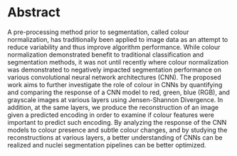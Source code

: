 # Abstract
A pre-processing method prior to segmentation, called colour normalization, has traditionally been applied to image data as an attempt to reduce variability and thus improve algorithm performance. While colour normalization demonstrated benefit to traditional classification and segmentation methods, it was not until recently where colour normalization was demonstrated to negatively impacted segmentation performance on various convolutional neural network architectures (CNN). The proposed work aims to further investigate the role of colour in CNNs by quantifying and comparing the response of a CNN model to red, green, blue (RGB), and grayscale images at various layers using Jensen-Shannon Divergence.  In addition, at the same layers, we produce the reconstruction of an image given a predicted encoding in order to examine if colour features were important to predict such encoding. By analyzing the response of the CNN models to colour presence and subtle colour changes, and by studying the reconstructions at various layers, a better understanding of CNNs can be realized and nuclei segmentation pipelines can be better optimized.
